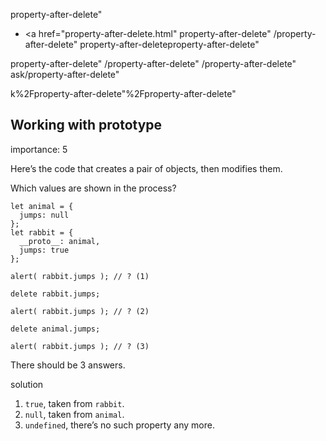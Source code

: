 property-after-delete"

-   <a href="property-after-delete.html"
    property-after-delete"
    /property-after-delete"
    property-after-deleteproperty-after-delete"

<!-- -->

property-after-delete"
/property-after-delete"
/property-after-delete"
ask/property-after-delete"

k%2Fproperty-after-delete"%2Fproperty-after-delete" </a>

## Working with prototype

<span class="task__importance" title="How important is the task, from 1 to 5">importance: 5</span>

Here’s the code that creates a pair of objects, then modifies them.

Which values are shown in the process?

    let animal = {
      jumps: null
    };
    let rabbit = {
      __proto__: animal,
      jumps: true
    };

    alert( rabbit.jumps ); // ? (1)

    delete rabbit.jumps;

    alert( rabbit.jumps ); // ? (2)

    delete animal.jumps;

    alert( rabbit.jumps ); // ? (3)

There should be 3 answers.

solution

1.  `true`, taken from `rabbit`.
2.  `null`, taken from `animal`.
3.  `undefined`, there’s no such property any more.
